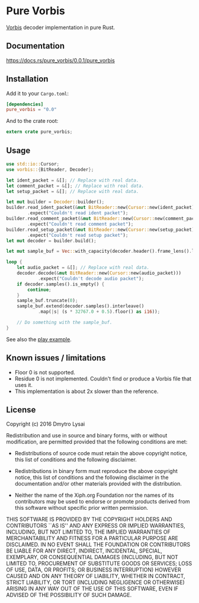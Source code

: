 # Pure Vorbis

[Vorbis](http://www.vorbis.com/) decoder implementation in pure Rust.

## Documentation

https://docs.rs/pure_vorbis/0.0.1/pure_vorbis

## Installation

Add it to your `Cargo.toml`:

```toml
[dependencies]
pure_vorbis = "0.0"
```

And to the crate root:

```rust
extern crate pure_vorbis;
```

## Usage

```rust
use std::io::Cursor;
use vorbis::{BitReader, Decoder};

let ident_packet = &[]; // Replace with real data.
let comment_packet = &[]; // Replace with real data.
let setup_packet = &[]; // Replace with real data.

let mut builder = Decoder::builder();
builder.read_ident_packet(&mut BitReader::new(Cursor::new(ident_packet)))
        .expect("Couldn't read ident packet");
builder.read_comment_packet(&mut BitReader::new(Cursor::new(comment_packet)))
        .expect("Couldn't read comment packet");
builder.read_setup_packet(&mut BitReader::new(Cursor::new(setup_packet)))
        .expect("Couldn't read setup packet");
let mut decoder = builder.build();

let mut sample_buf = Vec::with_capacity(decoder.header().frame_lens().long() * decoder.header().channel_count());

loop {
    let audio_packet = &[]; // Replace with real data.
    decoder.decode(&mut BitReader::new(Cursor::new(audio_packet)))
            .expect("Couldn't decode audio packet");
    if decoder.samples().is_empty() {
        continue;
    }
    sample_buf.truncate(0);
    sample_buf.extend(decoder.samples().interleave()
            .map(|s| (s * 32767.0 + 0.5).floor() as i16));

    // Do something with the sample_buf.
}
```

See also the [play example](https://github.com/pingw33n/pure_vorbis/tree/master/examples/play.rs).

## Known issues / limitations

* Floor 0 is not supported.
* Residue 0 is not implemented. Couldn't find or produce a Vorbis file that uses it.
* This implementation is about 2x slower than the reference.

## License

Copyright (c) 2016 Dmytro Lysai

Redistribution and use in source and binary forms, with or without
modification, are permitted provided that the following conditions
are met:

- Redistributions of source code must retain the above copyright
notice, this list of conditions and the following disclaimer.

- Redistributions in binary form must reproduce the above copyright
notice, this list of conditions and the following disclaimer in the
documentation and/or other materials provided with the distribution.

- Neither the name of the Xiph.org Foundation nor the names of its
contributors may be used to endorse or promote products derived from
this software without specific prior written permission.

THIS SOFTWARE IS PROVIDED BY THE COPYRIGHT HOLDERS AND CONTRIBUTORS
``AS IS'' AND ANY EXPRESS OR IMPLIED WARRANTIES, INCLUDING, BUT NOT
LIMITED TO, THE IMPLIED WARRANTIES OF MERCHANTABILITY AND FITNESS FOR
A PARTICULAR PURPOSE ARE DISCLAIMED.  IN NO EVENT SHALL THE FOUNDATION
OR CONTRIBUTORS BE LIABLE FOR ANY DIRECT, INDIRECT, INCIDENTAL,
SPECIAL, EXEMPLARY, OR CONSEQUENTIAL DAMAGES (INCLUDING, BUT NOT
LIMITED TO, PROCUREMENT OF SUBSTITUTE GOODS OR SERVICES; LOSS OF USE,
DATA, OR PROFITS; OR BUSINESS INTERRUPTION) HOWEVER CAUSED AND ON ANY
THEORY OF LIABILITY, WHETHER IN CONTRACT, STRICT LIABILITY, OR TORT
(INCLUDING NEGLIGENCE OR OTHERWISE) ARISING IN ANY WAY OUT OF THE USE
OF THIS SOFTWARE, EVEN IF ADVISED OF THE POSSIBILITY OF SUCH DAMAGE.